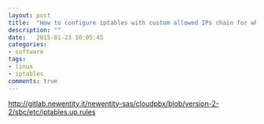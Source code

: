 ```yaml
---
layout: post
title:  "How to configure iptables with custom allowed IPs chain for whitelisting of forwared traffic"
description: ""
date:   2015-01-23 10:05:45
categories:
- software
tags:
- linux
- iptables
comments: true
---
```


http://gitlab.newentity.it/newentity-sas/cloudpbx/blob/version-2-2/sbc/etc/iptables.up.rules
